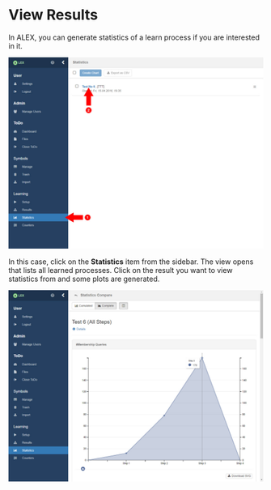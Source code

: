 # View Results

In ALEX, you can generate statistics of a learn process if you are interested in it.

![Refine ToDo](../../../assets/images/examples/todo/statistics_overview.jpg)

In this case, click on the __Statistics__ item from the sidebar. 
The view opens that lists all learned processes. 
Click on the result you want to view statistics from and some plots are generated.

![Refine ToDo](../../../assets/images/examples/todo/statistics_chart.jpg)